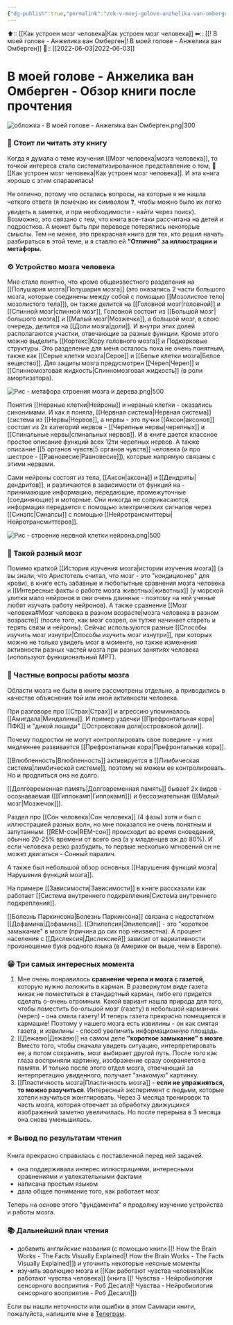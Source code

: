 ```yaml
---
{"dg-publish":true,"permalink":"/ok-v-moej-golove-anzhelika-van-ombergen/"}
---
```



⬆:: [[Как устроен мозг человека\|Как устроен мозг человека]]
⬅:: [[! В моей голове - Анжелика ван Омберген\|! В моей голове - Анжелика ван Омберген]]
📅:: [[2022-06-03\|2022-06-03]]

# В моей голове - Анжелика ван Омберген - Обзор книги после прочтения
![обложка - В моей голове - Анжелика ван Омберген.png|300](/img/user/%D0%BE%D0%B1%D0%BB%D0%BE%D0%B6%D0%BA%D0%B0%20-%20%D0%92%20%D0%BC%D0%BE%D0%B5%D0%B9%20%D0%B3%D0%BE%D0%BB%D0%BE%D0%B2%D0%B5%20-%20%D0%90%D0%BD%D0%B6%D0%B5%D0%BB%D0%B8%D0%BA%D0%B0%20%D0%B2%D0%B0%D0%BD%20%D0%9E%D0%BC%D0%B1%D0%B5%D1%80%D0%B3%D0%B5%D0%BD.png)

### 🧐 Стоит ли читать эту книгу
Когда я думала о теме изучения [[Мозг человека\|мозга человека]], то точкой интереса стало систематизированное представление о том, 🧠 [[Как устроен мозг человека\|Как устроен мозг человека]].
И эта книга хорошо с этим спаравилась! 

Не отлично, потому что остались вопросы, на которые я не нашла четкого ответа (я помечаю их символом ❓, чтобы можно было их легко увидеть в заметке, и при необходимости - найти через поиск). Возможно, это связано с тем, что книга все-таки рассчитана на детей и подростков. А может быть при переводе потерялись некоторые смыслы. 
Тем не менее, это прекрасная книга для тех, кто решил начать разбираться в этой теме, и я ставлю ей **"Отлично" за иллюстрации и метафоры.**

### ⚙ Устройство мозга человека
Мне стало понятно, что кроме общеизвестного разделения на [[Полушария мозга\|Полушария мозга]] (это оказались 2 части большого мозга, которые соединены между собой с помощью [[Мозолистое тело\|мозолистого тела]]), он также делится на [[Головной мозг\|головной]] и  [[Спинной мозг\|спинной мозг]], Головной состоит из [[Большой мозг\|большого мозга]]  и [[Малый мозг\|Мозжечка]], а большой мозг, в свою очередь, делится на [[Доли мозга\|доли]]. И внутри этих долей располагаются участки, отвечающие за разные функции.
Кроме этого можно выделить [[Кортекс\|Кору головного мозга]] и Подкорковые структуры. Это разделение для меня осталось пока не очень понятным, также как [[Серые клетки мозга\|Серое]] и [[Белые клетки мозга\|Белое вещество]].
Для защиты мозга предусмотрен [[Череп\|Череп]] и [[Спинномозговая жидкость\|Спинномозговая жидкость]] (в роли амортизатора).

![Рис - метафора строения мозга и дерева.png|500](/img/user/%D0%A0%D0%B8%D1%81%20-%20%D0%BC%D0%B5%D1%82%D0%B0%D1%84%D0%BE%D1%80%D0%B0%20%D1%81%D1%82%D1%80%D0%BE%D0%B5%D0%BD%D0%B8%D1%8F%20%D0%BC%D0%BE%D0%B7%D0%B3%D0%B0%20%D0%B8%20%D0%B4%D0%B5%D1%80%D0%B5%D0%B2%D0%B0.png)

Понятия [[Нервные клетки\|Нейроны]] и нервные клетки - оказались синонимами. И как я поняла, [[Нервная система\|Нервная система]] (система из [[Нервы\|Нервов]], а нервы - это пучки [[Аксон\|аксонов]] состоит из 2х категорий нервов - [[Черепные нервы\|черепных]] и [[Спинальные нервы\|спинальных нервов]]. И в книге дается классное простое описание функций всех 12ти черепных нервов. А также описание [[5 органов чувств\|5 органов чувств]] человека (и про шестрое - [[Равновесие\|Равновесие]]), которые напрямую связаны с этими нервами.

Сами нейроны состоят из тела, [[Аксон\|аксона]] и [[Дендриты\|дендритов]], и различаются в зависимости от функций на - принимающие информацию, передающие, промежуточные (соединяющие) и моторные. Они никогда не соприкасаются, информация передается с помощью электрических сигналов через [[Синапс\|Синапсы]] с помощью [[Нейротрансмиттеры\|Нейротрансмиттеров]].

![Рис - строение нервной клетки нейрона.png|500](/img/user/%D0%A0%D0%B8%D1%81%20-%20%D1%81%D1%82%D1%80%D0%BE%D0%B5%D0%BD%D0%B8%D0%B5%20%D0%BD%D0%B5%D1%80%D0%B2%D0%BD%D0%BE%D0%B9%20%D0%BA%D0%BB%D0%B5%D1%82%D0%BA%D0%B8%20%D0%BD%D0%B5%D0%B9%D1%80%D0%BE%D0%BD%D0%B0.png)

### 🎡 Такой разный мозг
Помимо краткой [[История изучения мозга\|истории изучения мозга]] (а вы знали, что Аристотель считал, что мозг - это "кондиционер" для крови), в книге есть забавные и любопытные сравнения мозга человека и [[Интересные факты о работе мозга животных\|животных]] (у морской улитки мало нейронов и они очень длинные - поэтому на ней ученые любят изучать работу нейронов). А также сравнение [[Мозг человека#Мозг человека в разном возрасте\|мозга человека в разном возрасте]] (после того, как мозг созрел, он тутже начинает стареть и терять связи и нейроны). 
Сейчас используются разные [[Способы изучить мозг изнутри\|Способы изучить мозг изнутри]], при которых можно не только увидеть мозг в моменте, но также изменения активности разных частей мозга при разных занятиях человека (используют функциональный МРТ).

### 🧩 Частные вопросы работы мозга
Области мозга не были в книге рассмотрены отдельно, а приводились в качестве объяснения той или иной активности человека.

При разговоре про [[Страх\|Страх]] и агрессию упоминалось [[Амигдала\|Миндалины]]. И пример уздечки [[Префронтальная кора\|ПФК]] и "дикой лошади" [[Островковая доля\|островковой доли]].

Почему подростки не могут контроллировать свое поведние - у них медленнее развивается [[Префронтальная кора\|Префронтальная кора]].

[[Влюбленность\|Влюбленность]] активируется в [[Лимбическая система\|лимбической системе]], поэтому не можем ее контролировать. Но и продлиться она не долго.

[[Долговременная память\|Долговременная память]] бывает 2х видов - осознаваемая ([[Гиппокамп\|Гиппокамп]]) и бессознательная ([[Малый мозг\|Мозжечок]]).

Раздел про [[Сон человека\|Сон человека]] (4 фазы) хотя и был с иллюстрацией разных волн, но мне показался не очень понятным и запутанным. [[REM-сон\|REM-сон]] происходит во время сноведений, обычно 20-25% времени от всего сна (а у младенцев аж до 80%). И если человека резко разбудить, то первые несколько мгновений он не может двигаться - Сонный паралич.

А также был небольшой обзор основных [[Нарушения функций мозга\|Нарушения функций мозга]].

На примере [[Зависимости\|Зависимости]] в книге рассказали как работает [[Система внутреннего подкрепления\|Система внутреннего подкрепления]].

[[Болезнь Паркинсона\|Болезнь Паркинсона]] связана с недостатком [[Дофамина\|Дофамина]].
[[Эпилепсия\|Эпилепсия]] - это "короткое замыкание" в мозге (причина до сих пор неизвестна).
А процент населения с [[Дислексия\|Дислексией]] зависит от вариативности произношение букв родного языка (в Америке он выше, чем в Европе).

### 😁 Три самых интересных момента
1. Мне очень понравилось **сравнение черепа и мозга с газетой**, которую нужно положить в карман. В развернутом виде газета никак не поместиться в стандартный карман, либо его придется сделать о-очень огромным. Какой вариант нашла природа для того, чтобы поместить бо-ольшой мозг (газету) в небольшой карманчик (череп) - она смяла газету! И теперь газета прекрасно помещается в кармашке! Поэтому у нашего мозга есть извилины - он как смятая газета, и извилины - способ увеличить информационную площадь.
2. [[Дежавю\|Дежавю]] на самом деле **"короткое замыкание" в мозге**. Вместо того, чтобы сначала увидеть ситуацию, интерпретировать ее, а потом сохранить, мозг выбирает другой путь. После того как глаза восприняли картинку, изображение сразу сохраняется в памяти. И только после этого отдел мозга, отвечающий за интерпретацию увиденного, получает "знакомую" картинку.
3. [[Пластичность мозга\|Пластичность мозга]] - **если не упражняться, то можно разучиться**. Интересный эксперимент с людьми, которые хотели научиться жонглировать. Через 3 месяца тренировок та часть мозга, которая отвечает за обработку движущихся изображений заметно увеличилась. Но после перерыва в 3 месяца она снова уменьшилась.

### ⭐ Вывод по результатам чтения
Книга прекрасно справилась с поставленной перед ней задачей. 
- она поддерживала интерес иллюстрациями, интересными сравнениями и увлекательными фактами
- написана простым языком
- дала общее понимание того, как работает мозг

Теперь на основе этого "фундамента" я продолжу изучение устройства и работы мозга.

### 📚 Дальнейший план чтения
- добавить английские названия (с помощью книги [[! How the Brain Works - The Facts Visually Explained\|! How the Brain Works - The Facts Visually Explained]]) и уточнить некоторые неясные моменты
- изучить эволюцию мозга и [[Как работают чувства человека\|Как работают чувства человека]] (книга [[! Чувства - Нейробиология сенсорного восприятия - Роб Десалл\|! Чувства - Нейробиология сенсорного восприятия - Роб Десалл]])

Если вы нашли неточности или ошибки в этом Саммари книги, пожалуйста, напишите мне в [Телеграм](https://t.me/cLifeOS). 